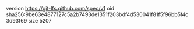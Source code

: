 version https://git-lfs.github.com/spec/v1
oid sha256:9be63e4877127c5a2b7493de1351f203bdf4d530041f81f5f96bb5f4c3d93f69
size 5207
